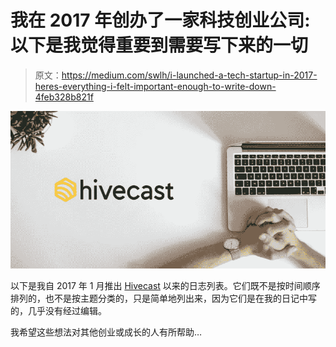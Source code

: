 # 我在 2017 年创办了一家科技创业公司:以下是我觉得重要到需要写下来的一切

> 原文：<https://medium.com/swlh/i-launched-a-tech-startup-in-2017-heres-everything-i-felt-important-enough-to-write-down-4feb328b821f>

![](img/6e55ba5d17d9e47b73bcbb3831be1242.png)

以下是我自 2017 年 1 月推出 [Hivecast](http://hivecast.co) 以来的日志列表。它们既不是按时间顺序排列的，也不是按主题分类的，只是简单地列出来，因为它们是在我的日记中写的，几乎没有经过编辑。

我希望这些想法对其他创业或成长的人有所帮助…